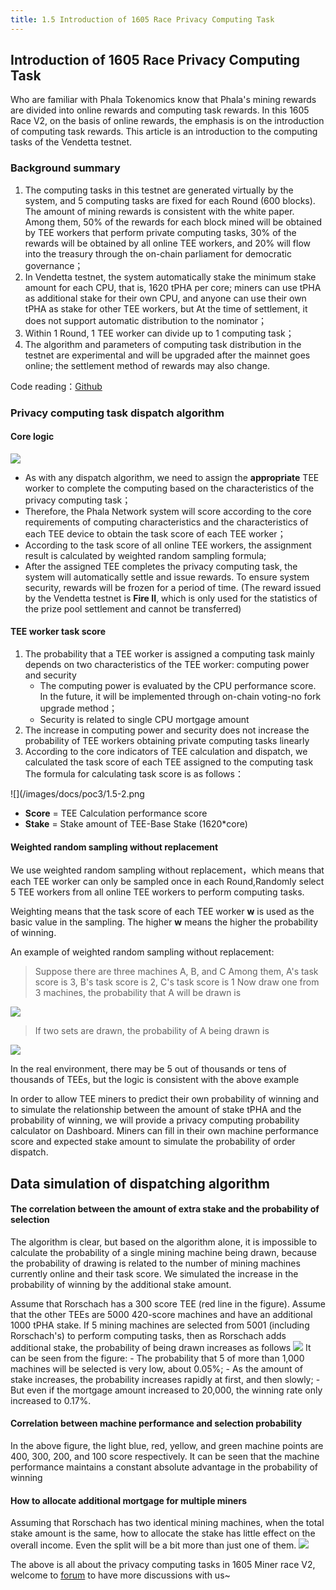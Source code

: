 ```yaml
---
title: 1.5 Introduction of 1605 Race Privacy Computing Task
---
```

## Introduction of 1605 Race Privacy Computing Task
Who are familiar with Phala Tokenomics know that Phala's mining rewards are divided into online rewards and computing task rewards. In this 1605 Race V2, on the basis of online rewards, the emphasis is on the introduction of computing task rewards. This article is an introduction to the computing tasks of the Vendetta testnet.

### Background summary
1. The computing tasks in this testnet are generated virtually by the system, and 5 computing tasks are fixed for each Round (600 blocks). The amount of mining rewards is consistent with the white paper. Among them, 50% of the rewards for each block mined will be obtained by TEE workers that perform private computing tasks, 30% of the rewards will be obtained by all online TEE workers, and 20% will flow into the treasury through the on-chain parliament for democratic governance；
2. In Vendetta testnet, the system automatically stake the minimum stake amount for each CPU, that is, 1620 tPHA per core; miners can use tPHA as additional stake for their own CPU, and anyone can use their own tPHA as stake for other TEE workers, but At the time of settlement, it does not support automatic distribution to the nominator；
3. Within 1 Round, 1 TEE worker can divide up to 1 computing task；
4. The algorithm and parameters of computing task distribution in the testnet are experimental and will be upgraded after the mainnet goes online; the settlement method of rewards may also change.

Code reading：[Github](https://github.com/Phala-Network/phala-blockchain/blob/master/pruntime/enclave/src/system/comp_election.rs)
### Privacy computing task dispatch algorithm
#### Core logic
![](/images/docs/poc3/1.5-1.png)
- As with any dispatch algorithm, we need to assign the **appropriate** TEE worker to complete the computing based on the characteristics of the privacy computing task；
- Therefore, the Phala Network system will score according to the core requirements of computing characteristics and the characteristics of each TEE device to obtain the task score of each TEE worker；
- According to the task score of all online TEE workers, the assignment result is calculated by weighted random sampling formula;
- After the assigned TEE completes the privacy computing task, the system will automatically settle and issue rewards. To ensure system security, rewards will be frozen for a period of time. (The reward issued by the Vendetta testnet is **Fire II**, which is only used for the statistics of the prize pool settlement and cannot be transferred)
#### TEE worker task score
1. The probability that a TEE worker is assigned a computing task mainly depends on two characteristics of the TEE worker: computing power and security
    - The computing power is evaluated by the CPU performance score. In the future, it will be implemented through on-chain voting-no fork upgrade method；
    - Security is related to single CPU mortgage amount
2. The increase in computing power and security does not increase the probability of TEE workers obtaining private computing tasks linearly
3. According to the core indicators of TEE calculation and dispatch, we calculated the task score of each TEE assigned to the computing task
The formula for calculating task score is as follows：

![](/images/docs/poc3/1.5-2.png

- **Score** = TEE Calculation performance score
- **Stake** = Stake amount of TEE-Base Stake (1620*core)

#### Weighted random sampling without replacement
We use weighted random sampling without replacement，which means that each TEE worker can only be sampled once in each Round,Randomly select 5 TEE workers from all online TEE workers to perform computing tasks.

Weighting means that the task score of each TEE worker **w** is used as the basic value in the sampling. The higher **w** means the higher the probability of winning.

An example of weighted random sampling without replacement:
>Suppose there are three machines A, B, and C
>Among them, A's task score is 3, B's task score is 2, C's task score is 1
>Now draw one from 3 machines, the probability that A will be drawn is

![](/images/docs/poc3/1.5-3.png)

>If two sets are drawn, the probability of A being drawn is

![](/images/docs/poc3/1.5-4.png)

In the real environment, there may be 5 out of thousands or tens of thousands of TEEs, but the logic is consistent with the above example

In order to allow TEE miners to predict their own probability of winning and to simulate the relationship between the amount of stake tPHA and the probability of winning, we will provide a privacy computing probability calculator on Dashboard. Miners can fill in their own machine performance score and expected stake amount to simulate the probability of order dispatch.

## Data simulation of dispatching algorithm
#### The correlation between the amount of extra stake and the probability of selection

The algorithm is clear, but based on the algorithm alone, it is impossible to calculate the probability of a single mining machine being drawn, because the probability of drawing is related to the number of mining machines currently online and their task score. We simulated the increase in the probability of winning by the additional stake amount.

Assume that Rorschach has a 300 score TEE (red line in the figure). Assume that the other TEEs are 5000 420-score machines and have an additional 1000 tPHA stake. If 5 mining machines are selected from 5001 (including Rorschach's) to perform computing tasks, then as Rorschach adds additional stake, the probability of being drawn increases as follows
![](/images/docs/poc3/1.5-5.png)
    It can be seen from the figure:
    - The probability that 5 of more than 1,000 machines will be selected is very low, about 0.05%;
    - As the amount of stake increases, the probability increases rapidly at first, and then slowly;
    - But even if the mortgage amount increased to 20,000, the winning rate only increased to 0.17%.

#### Correlation between machine performance and selection probability

In the above figure, the light blue, red, yellow, and green machine points are 400, 300, 200, and 100 score respectively. It can be seen that the machine performance maintains a constant absolute advantage in the probability of winning

#### How to allocate additional mortgage for multiple miners

Assuming that Rorschach has two identical mining machines, when the total stake amount is the same, how to allocate the stake has little effect on the overall income. Even the split will be a bit more than just one of them.
![](/images/docs/poc3/1.5-6.png)

The above is all about the privacy computing tasks in 1605 Miner race V2, welcome to [forum](https://forum.phala.network/) to have more discussions with us~
